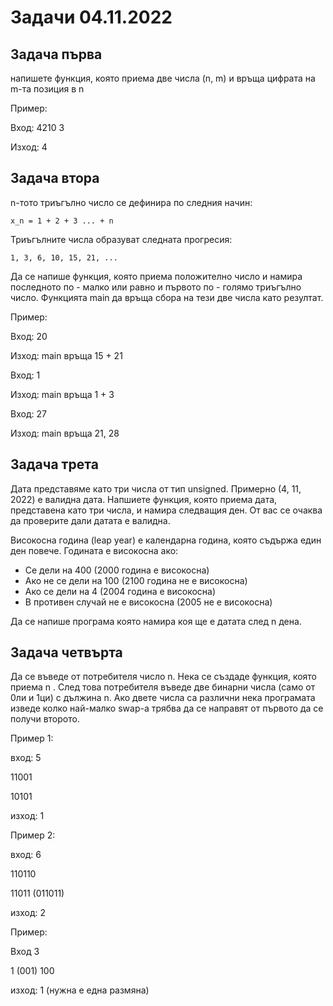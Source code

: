 # Задачи 04.11.2022

## Задача първа
напишете функция, която приема две числа (n, m) и връща цифрата на m-та позиция в n

Пример:

Вход: 4210 3

Изход: 4
## Задача втора
n-тото триъгълно число се дефинира по следния начин:
```
x_n = 1 + 2 + 3 ... + n
```
Триъгълните числа образуват следната прогресия:
```
1, 3, 6, 10, 15, 21, ...
```
Да се напише функция, която приема положително число и намира последното по - малко или равно и първото по - голямо триъгълно число.
Функцията main да връща сбора на тези две числа като резултат.

Пример:

Вход: 20

Изход: main връща 15 + 21

Вход: 1

Изход: main връща 1 + 3

Вход: 27

Изход: main връща 21, 28
## Задача трета
Дата представяме като три числа от тип unsigned. Примерно (4, 11, 2022) е валидна дата. Напшиете функция, която приема дата, представена като три числа, и намира следващия ден. От вас се очаква да проверите дали датата е валидна.

Високосна година (leap year) е календарна година, която съдържа един ден повече. Годината е високосна ако:
* Се дели на 400 (2000 година е високосна)
* Ако не се дели на 100 (2100 година не е високосна)
* Ако се дели на 4 (2004 година е високосна)
* В противен случай не е високосна (2005 не е високосна)

Да се напише програма която намира коя ще е датата след n дена.

## Задача четвърта
Да се въведе от потребителя число  n. Нека се създаде функция, която приема  n . След това потребителя въведе две бинарни числа (само от 0ли и 1ци) с дължина n. Ако двете числа са различни нека програмата изведе колко най-малко swap-a трябва да се направят от първото да се получи второто.

Пример 1: 

вход: 5

11001

10101

изход: 1

Пример 2:

вход: 6

110110

11011   (011011)

изход: 2

Пример:

Вход 3

1 (001)
100

изход: 1 (нужна е една размяна)
